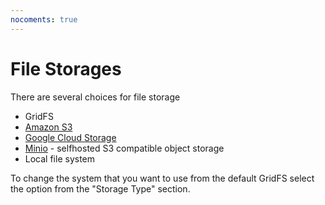 ```yaml
---
nocoments: true
---
```


# File Storages

There are several choices for file storage

- GridFS
- [Amazon S3](amazon-s3/)
- [Google Cloud Storage](google-cloud-storage/)
- [Minio](minio/) - selfhosted S3 compatible object storage
- Local file system

To change the system that you want to use from the default GridFS select the option from the "Storage Type" section.
